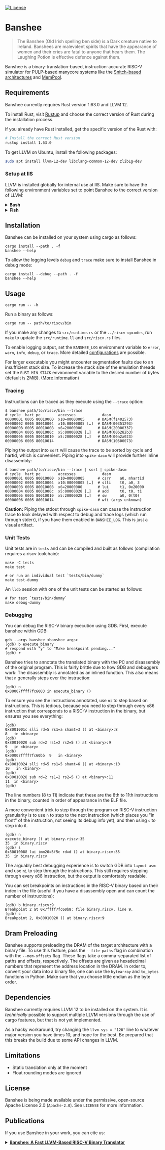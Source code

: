 [![License](https://img.shields.io/badge/License-Apache%202.0-blue.svg)](https://opensource.org/licenses/Apache-2.0)

# Banshee

> The Banshee (Old Irish spelling ben síde) is a Dark creature native to Ireland. Banshees are malevolent spirits that have the appearance of women and their cries are fatal to anyone that hears them. The Laughing Potion is effective defence against them.

Banshee is a binary-translation-based, instruction-accurate RISC-V simulator for PULP-based manycore systems like the [Snitch-based architectures](https://github.com/pulp-platform/snitch_cluster) and [MemPool](https://github.com/pulp-platform/mempool).

## Requirements

Banshee currently requires Rust version 1.63.0 and LLVM 12.

To install Rust, visit [Rustup](https://rustup.rs/) and choose the correct version of Rust during the installation process.

If you already have Rust installed, get the specific version of the Rust with:

```bash
# Install the correct Rust version
rustup install 1.63.0
```

To get LLVM on Ubuntu, install the following packages:

```bash
sudo apt install llvm-12-dev libclang-common-12-dev zlib1g-dev
```

### Setup at IIS

LLVM is installed globally for internal use at IIS. Make sure to have the following environment variables set to point Banshee to the correct version of LLVM:

<details>
<summary><b>Bash</b></summary>
<p>

```bash
# Set recent compiler for the dependencies
export CC=gcc-9.2.0
export CXX=g++-9.2.0

# Point Banshee to LLVM 12
export LLVM_SYS_120_PREFIX=/usr/pack/llvm-12.0.1-af

# Tell cargo which linker to use
export CARGO_TARGET_X86_64_UNKNOWN_LINUX_GNU_LINKER=/usr/pack/gcc-9.2.0-af/linux-x64/bin/gcc
```

</p>
</details>

<details>
<summary><b>Fish</b></summary>
<p>

```fish
# Set recent compiler for the dependencies
set -x CC gcc-9.2.0
set -x CXX g++-9.2.0

# Point Banshee to LLVM 12
set -x LLVM_SYS_120_PREFIX /usr/pack/llvm-12.0.1-af

# Tell cargo which linker to use
set -x CARGO_TARGET_X86_64_UNKNOWN_LINUX_GNU_LINKER /usr/pack/gcc-9.2.0-af/linux-x64/bin/gcc
```

</p>
</details>

## Installation

Banshee can be installed on your system using cargo as follows:

    cargo install --path . -f
    banshee --help

To allow the logging levels `debug` and `trace` make sure to install Banshee in debug mode:

    cargo install --debug --path . -f
    banshee --help

## Usage

    cargo run -- -h

Run a binary as follows:

    cargo run -- path/to/riscv/bin

If you make any changes to `src/runtime.rs` or the `../riscv-opcodes`, run `make` to update the `src/runtime.ll` and `src/riscv.rs` files.

To enable logging output, set the `BANSHEE_LOG` environment variable to `error`, `warn`, `info`, `debug`, or `trace`. More detailed [configurations](https://docs.rs/env_logger) are possible.

For larger executable you might encounter segmentation faults due to an insufficient stack size. To increase the stack size of the emulation threads set the `RUST_MIN_STACK` environment variable to the desired number of bytes (default is 2MiB). ([More Information](https://doc.rust-lang.org/std/thread/#stack-size))

### Tracing

Instructions can be traced as they execute using the `--trace` option:

    $ banshee path/to/riscv/bin --trace
    # cycle  hart pc        accesses            dasm
    00000001 0005 80010000  x10=00000005      # DASM(f1402573)
    00000002 0005 80010004  x10:00000005 […]  # DASM(00351293)
    00000003 0005 80010008  x6=20000000       # DASM(20000337)
    00000004 0005 8001000c  x5:00000028 […]   # DASM(006282b3)
    00000005 0005 80010010  x5:20000028 […]   # DASM(00a2a023)
    00000006 0005 80010014                    # DASM(10500073)

Piping the output into `sort` will cause the trace to be sorted by cycle and hartid, which is convenient. Piping into `spike-dasm` will provide further inline disassembly:

    $ banshee path/to/riscv/bin --trace | sort | spike-dasm
    # cycle  hart pc        accesses            dasm
    00000001 0005 80010000  x10=00000005      # csrr    a0, mhartid
    00000002 0005 80010004  x10:00000005 […]  # slli    t0, a0, 3
    00000003 0005 80010008  x6=20000000       # lui     t1, 0x20000
    00000004 0005 8001000c  x5:00000028 […]   # add     t0, t0, t1
    00000005 0005 80010010  x5:20000028 […]   # sw      a0, 0(t0)
    00000006 0005 80010014                    # wfi (args unknown)

**Caution:** Piping the stdout through `spike-dasm` can cause the instruction trace to look delayed with respect to debug and trace logs (which run through stderr), if you have them enabled in `BANSHEE_LOG`. This is just a visual artifact.

### Unit Tests

Unit tests are in `tests` and can be compiled and built as follows (compilation requires a riscv toolchain):

    make -C tests
    make test

    # or run an individual test `tests/bin/dummy`
    make test-dummy

An `lldb` session with one of the unit tests can be started as follows:

    # for test `tests/bin/dummy`
    make debug-dummy

### Debugging

You can debug the RISC-V binary execution using GDB. First, execute banshee within GDB:

    gdb --args banshee <banshee args>
    (gdb) b execute_binary
    # respond with "y" to "Make breakpoint pending..."
    (gdb) r

Banshee tries to annotate the translated binary with the PC and disassembly of the original program. This is fairly brittle due to how GDB and debuggers work: The disassembly is annotated as an inlined function. This also means that `n` generally steps over the instruction:

    (gdb) n
    0x00007ffff7fc6003 in execute_binary ()

To ensure you see the instructions annotated, use `ni` to step based on instructions. This is tedious, because you need to step through every x86 instruction that corresponds to a RISC-V instruction in the binary, but ensures you see everything:

    (gdb)
    0x8001001c slli rd=5 rs1=a shamt=3 () at <binary>:8
    8   in <binary>
    (gdb)
    0x80010020 sub rd=2 rs1=2 rs2=5 () at <binary>:9
    9   in <binary>
    (gdb)
    0x00007ffff7fc60bb  9   in <binary>
    (gdb)
    0x80010024 slli rd=5 rs1=5 shamt=6 () at <binary>:10
    10   in <binary>
    (gdb)
    0x80010028 sub rd=2 rs1=2 rs2=5 () at <binary>:11
    11  in <binary>
    (gdb)

The line numbers (8 to 11) indicate that these are the 8th to 11th instructions in the binary, counted in order of appearance in the ELF file.

A more convenient trick to step through the program on RISC-V instruction granularity is to use `n` to step to the next instruction (which places you "in front" of the instruction, not seeing its debug info yet), and then using `s` to step into it.

    (gdb) n
    execute_binary () at binary.riscv:35
    35  in binary.riscv
    (gdb) s
    0x80010088 lui imm20=5f5e rd=d () at binary.riscv:35
    35  in binary.riscv

The arguably best debugging experience is to switch GDB into `layout asm` and use `ni` to step through the instructions. This still requires stepping through every x86 instruction, but the output is comfortably readable.

You can set breakpoints on instructions in the RISC-V binary based on their index in the file (useful if you have a disassembly open and can count the number of instructions):

    (gdb) b binary.riscv:9
    Breakpoint 2 at 0x7ffff7fc60b8: file binary.riscv, line 9.
    (gdb) c
    Breakpoint 2, 0x80010020 () at binary.riscv:9

## Dram Preloading

Banshee supports preloading the DRAM of the target architecture with a binary file. To use this feature, pass the `--file-paths` flag in combination with the `--mem-offsets` flag.
These flags take a comma-separated list of paths and offsets, respectively. The offsets are given as hexadecimal numbers that represent the address location in the DRAM.
In order to, convert your data into a binary file, one can use the `bytearray` and `to_bytes` functions in Python. Make sure that you choose little endian as the byte order.

## Dependencies

Banshee currently requires LLVM 12 to be installed on the system. It is *technically* possible to support multiple LLVM versions through the use of cargo features, but that is not yet implemented.

As a hacky workaround, try changing the `llvm-sys = "120"` line to whatever major version you have times 10, and hope for the best. Be prepared that this breaks the build due to some API changes in LLVM.

## Limitations

- Static translation only at the moment
- Float rounding modes are ignored

## License

Banshee is being made available under the permissive, open-source Apache License 2.0 (`Apache-2.0`). See `LICENSE` for more information.

## Publications

If you use Banshee in your work, you can cite us:

<details>
<summary><a href="https://ieeexplore.ieee.org/abstract/document/9643546"><b>Banshee: A Fast LLVM-Based RISC-V Binary Translator</b></a></summary>
<p>

```
@inproceedings{Riedel2021,
  author={Riedel, Samuel and Schuiki, Fabian and Scheffler, Paul and Zaruba, Florian and Benini, Luca},
  booktitle={2021 IEEE/ACM International Conference On Computer Aided Design (ICCAD)},
  title={Banshee: A Fast {LLVM}-Based {RISC-V} Binary Translator},
  year={2021},
  month=nov,
  pages={1105--1113},
  publisheer={IEEE},
  doi={10.1109/ICCAD51958.2021.9643546}
}
```
